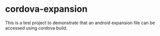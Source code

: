 # cordova-expansion
This is a test project to demonstrate that an android expansion file can be accessed using cordova build.
